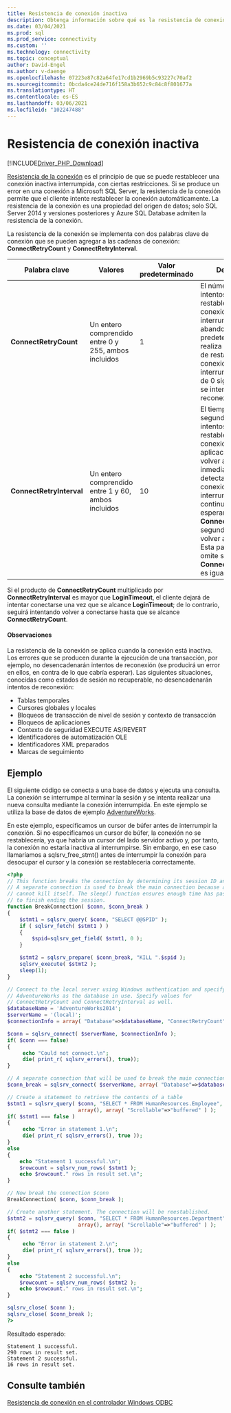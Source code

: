```yaml
---
title: Resistencia de conexión inactiva
description: Obtenga información sobre qué es la resistencia de conexión inactiva y cómo se comporta en los controladores de Microsoft para PHP para SQL Server.
ms.date: 03/04/2021
ms.prod: sql
ms.prod_service: connectivity
ms.custom: ''
ms.technology: connectivity
ms.topic: conceptual
author: David-Engel
ms.author: v-daenge
ms.openlocfilehash: 07223e87c82a64fe17cd1b2969b5c93227c70af2
ms.sourcegitcommit: 0bcda4ce24de716f158a3b652c9c84c8f801677a
ms.translationtype: HT
ms.contentlocale: es-ES
ms.lasthandoff: 03/06/2021
ms.locfileid: "102247488"
---
```

# <a name="idle-connection-resiliency"></a>Resistencia de conexión inactiva
[!INCLUDE[Driver_PHP_Download](../../includes/driver_php_download.md)]

[Resistencia de la conexión](../odbc/windows/connection-resiliency-in-the-windows-odbc-driver.md) es el principio de que se puede restablecer una conexión inactiva interrumpida, con ciertas restricciones. Si se produce un error en una conexión a Microsoft SQL Server, la resistencia de la conexión permite que el cliente intente restablecer la conexión automáticamente. La resistencia de la conexión es una propiedad del origen de datos; solo SQL Server 2014 y versiones posteriores y Azure SQL Database admiten la resistencia de la conexión.

La resistencia de la conexión se implementa con dos palabras clave de conexión que se pueden agregar a las cadenas de conexión: **ConnectRetryCount** y **ConnectRetryInterval**.

|Palabra clave|Valores|Valor predeterminado|Descripción|
|-|-|-|-|
|**ConnectRetryCount**| Un entero comprendido entre 0 y 255, ambos incluidos|1|El número máximo de intentos de restablecer una conexión interrumpida antes de abandonar. De forma predeterminada, se realiza un solo intento de restablecer una conexión cuando se interrumpe. Un valor de 0 significa que no se intentará ninguna reconexión.|
|**ConnectRetryInterval**| Un entero comprendido entre 1 y 60, ambos incluidos|10| El tiempo, en segundos, entre los intentos de restablecer una conexión. La aplicación intentará volver a conectarse inmediatamente al detectar una conexión interrumpida y, a continuación, esperará **ConnectRetryInterval** segundos antes de volver a intentarlo. Esta palabra clave se omite si **ConnectRetryCount** es igual a 0.

Si el producto de **ConnectRetryCount** multiplicado por **ConnectRetryInterval** es mayor que **LoginTimeout**, el cliente dejará de intentar conectarse una vez que se alcance **LoginTimeout**; de lo contrario, seguirá intentando volver a conectarse hasta que se alcance **ConnectRetryCount**.

#### <a name="remarks"></a>Observaciones

La resistencia de la conexión se aplica cuando la conexión está inactiva. Los errores que se producen durante la ejecución de una transacción, por ejemplo, no desencadenarán intentos de reconexión (se producirá un error en ellos, en contra de lo que cabría esperar). Las siguientes situaciones, conocidas como estados de sesión no recuperable, no desencadenarán intentos de reconexión:

* Tablas temporales
* Cursores globales y locales
* Bloqueos de transacción de nivel de sesión y contexto de transacción
* Bloqueos de aplicaciones
* Contexto de seguridad EXECUTE AS/REVERT
* Identificadores de automatización OLE
* Identificadores XML preparados
* Marcas de seguimiento

## <a name="example"></a>Ejemplo

El siguiente código se conecta a una base de datos y ejecuta una consulta. La conexión se interrumpe al terminar la sesión y se intenta realizar una nueva consulta mediante la conexión interrumpida. En este ejemplo se utiliza la base de datos de ejemplo [AdventureWorks](/previous-versions/sql/sql-server-2008/ms124501(v=sql.100)).

En este ejemplo, especificamos un cursor de búfer antes de interrumpir la conexión. Si no especificamos un cursor de búfer, la conexión no se restablecería, ya que habría un cursor del lado servidor activo y, por tanto, la conexión no estaría inactiva al interrumpirse. Sin embargo, en ese caso llamaríamos a sqlsrv_free_stmt() antes de interrumpir la conexión para desocupar el cursor y la conexión se restablecería correctamente.

```php
<?php
// This function breaks the connection by determining its session ID and killing it.
// A separate connection is used to break the main connection because a session
// cannot kill itself. The sleep() function ensures enough time has passed for KILL
// to finish ending the session.
function BreakConnection( $conn, $conn_break )
{
    $stmt1 = sqlsrv_query( $conn, "SELECT @@SPID" );
    if ( sqlsrv_fetch( $stmt1 ) )
    {
        $spid=sqlsrv_get_field( $stmt1, 0 );
    }

    $stmt2 = sqlsrv_prepare( $conn_break, "KILL ".$spid );
    sqlsrv_execute( $stmt2 );
    sleep(1);
}

// Connect to the local server using Windows authentication and specify
// AdventureWorks as the database in use. Specify values for
// ConnectRetryCount and ConnectRetryInterval as well.
$databaseName = 'AdventureWorks2014';
$serverName = '(local)';
$connectionInfo = array( "Database"=>$databaseName, "ConnectRetryCount"=>10, "ConnectRetryInterval"=>10 );

$conn = sqlsrv_connect( $serverName, $connectionInfo );
if( $conn === false)  
{  
     echo "Could not connect.\n";  
     die( print_r( sqlsrv_errors(), true));  
}

// A separate connection that will be used to break the main connection $conn
$conn_break = sqlsrv_connect( $serverName, array( "Database"=>$databaseName) );

// Create a statement to retrieve the contents of a table
$stmt1 = sqlsrv_query( $conn, "SELECT * FROM HumanResources.Employee",
                       array(), array( "Scrollable"=>"buffered" ) );
if( $stmt1 === false )
{
     echo "Error in statement 1.\n";
     die( print_r( sqlsrv_errors(), true ));
}
else
{
    echo "Statement 1 successful.\n";
    $rowcount = sqlsrv_num_rows( $stmt1 );
    echo $rowcount." rows in result set.\n";
}

// Now break the connection $conn
BreakConnection( $conn, $conn_break );

// Create another statement. The connection will be reestablished.
$stmt2 = sqlsrv_query( $conn, "SELECT * FROM HumanResources.Department",
                       array(), array( "Scrollable"=>"buffered" ) );
if( $stmt2 === false )
{
     echo "Error in statement 2.\n";
     die( print_r( sqlsrv_errors(), true ));
}
else
{
    echo "Statement 2 successful.\n";
    $rowcount = sqlsrv_num_rows( $stmt2 );
    echo $rowcount." rows in result set.\n";
}

sqlsrv_close( $conn );
sqlsrv_close( $conn_break );
?>
```
Resultado esperado:
```
Statement 1 successful.
290 rows in result set.
Statement 2 successful.
16 rows in result set.
```

## <a name="see-also"></a>Consulte también
[Resistencia de conexión en el controlador Windows ODBC](../odbc/windows/connection-resiliency-in-the-windows-odbc-driver.md)
